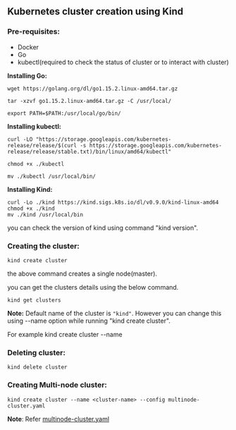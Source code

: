 ## Kubernetes cluster creation using Kind


### Pre-requisites:

- Docker
- Go 
- kubectl(required to check the status of cluster or to interact with cluster)

**Installing Go:**

```
wget https://golang.org/dl/go1.15.2.linux-amd64.tar.gz

tar -xzvf go1.15.2.linux-amd64.tar.gz -C /usr/local/

export PATH=$PATH:/usr/local/go/bin/
```

**Installing kubectl:**

```
curl -LO "https://storage.googleapis.com/kubernetes-release/release/$(curl -s https://storage.googleapis.com/kubernetes-release/release/stable.txt)/bin/linux/amd64/kubectl"

chmod +x ./kubectl

mv ./kubectl /usr/local/bin/
```

**Installing Kind:**

```
curl -Lo ./kind https://kind.sigs.k8s.io/dl/v0.9.0/kind-linux-amd64
chmod +x ./kind
mv ./kind /usr/local/bin
```

you can check the version of kind using command "kind version".

### Creating the cluster:

```
kind create cluster
```
the above command creates a single node(master).

you can get the clusters details using the below command.

```
kind get clusters
```

**Note:** Default name of the cluster is `"kind"`. However you can change this using --name option while running "kind create cluster".

For example kind create cluster --name <clustername>

### Deleting cluster:

```
kind delete cluster
```

### Creating Multi-node cluster:

```
kind create cluster --name <cluster-name> --config multinode-cluster.yaml
```

**Note**: Refer [multinode-cluster.yaml](multinode-cluster.yaml)
